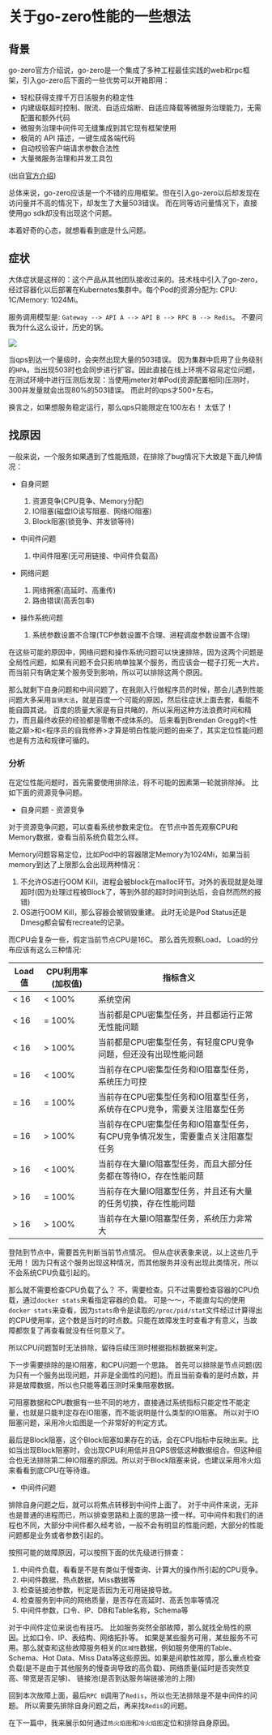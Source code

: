 # 关于go-zero性能的一些想法

## 背景

go-zero官方介绍说，go-zero是一个集成了多种工程最佳实践的web和rpc框架，引入go-zero后下面的一些优势可以开箱即用：

* 轻松获得支撑千万日活服务的稳定性
* 内建级联超时控制、限流、自适应熔断、自适应降载等微服务治理能力，无需配置和额外代码
* 微服务治理中间件可无缝集成到其它现有框架使用
* 极简的 API 描述，一键生成各端代码
* 自动校验客户端请求参数合法性
* 大量微服务治理和并发工具包

(出自[官方介绍](https://go-zero.dev/cn/))

总体来说，go-zero应该是一个不错的应用框架。但在引入go-zero以后却发现在访问量并不高的情况下，却发生了大量503错误。 而在同等访问量情况下，直接使用go sdk却没有出现这个问题。 

本着好奇的心态，就想看看到底是什么问题。

## 症状

大体症状是这样的：这个产品从其他团队接收过来的。技术栈中引入了go-zero，经过容器化以后部署在Kubernetes集群中。每个Pod的资源分配为: CPU: 1C/Memory: 1024Mi。 

服务调用模型是: `Gateway --> API A --> API B --> RPC B --> Redis`。 不要问我为什么这么设计，历史的锅。

![](https://tva1.sinaimg.cn/large/e6c9d24ely1gzkabirl60j21eq07kacs.jpg)

当qps到达一个量级时，会突然出现大量的503错误。 因为集群中启用了业务级别的`HPA`，当出现503时也会同步进行扩容。因此直接在线上环境不容易定位问题，在测试环境中进行压测后发现：当使用jmeter对单Pod(资源配置相同)压测时，300并发量就会出现80%的503错误。 而此时的qps才500+左右。  

换言之，如果想服务稳定运行，那么qps只能限定在100左右！ 太低了！

## 找原因

一般来说，一个服务如果遇到了性能瓶颈，在排除了bug情况下大致是下面几种情况：

+ 自身问题
    1. 资源竞争(CPU竞争、Memory分配)
    2. IO阻塞(磁盘IO读写阻塞、网络IO阻塞)
    3. Block阻塞(锁竞争、并发锁等待)

+ 中间件问题
    1. 中间件阻塞(无可用链接、中间件负载高)

+ 网络问题
    1. 网络拥塞(高延时、高重传)
    2. 路由错误(高丢包率)

+ 操作系统问题
    1. 系统参数设置不合理(TCP参数设置不合理、进程调度参数设置不合理)

在这些可能的原因中，网络问题和操作系统问题可以快速排除，因为这两个问题是全局性问题，如果有问题不会只影响单独某个服务，而应该会一棍子打死一大片。 而当前只有确定某个服务受到影响，所以可以排除这两个原因。 

那么就剩下自身问题和中间问题了，在我刚入行做程序员的时候，那会儿遇到性能问题大多采用`盲猜大法`，就是百度一个可能的原因，然后往症状上面去套，看能不能自圆其说。 百度的质量大家是有目共睹的，所以采用这种方法浪费时间和精力，而且最终收获的经验都是零散不成体系的。 后来看到Brendan Gregg的<性能之巅>和<程序员的自我修养>才算是明白性能问题的由来了，其实定位性能问题也是有方法和规律可循的。 

### 分析

在定位性能问题时，首先需要使用排除法，将不可能的因素第一轮就排除掉。 比如下面的资源竞争问题。

+ 自身问题 - 资源竞争

对于资源竞争问题，可以查看系统参数来定位。 在节点中首先观察CPU和Memory数据，查看当前系统负载怎么样。 

Memory问题容易定位，比如Pod中的容器限定Memory为1024Mi，如果当前memory到达了上限那么会出现两种情况：
1. 不允许OS进行OOM Kill，进程会被block在malloc环节。对外的表现就是处理超时(因为处理过程被Block了，等到外部的超时时间到达后，会自然而然的报错)
2. OS进行OOM Kill，那么容器会被销毁重建。 此时无论是Pod Status还是Dmesg都会留有recreate的记录。

而CPU会复杂一些，假定当前节点CPU是16C。 那么首先观察Load， Load的分布应该有这么三种情况:

|Load值|CPU利用率(加权值)| 指标含义|
|------|-------|-------|
| < 16 |  < 100% | 系统空闲 |
| < 16 |  = 100% | 当前都是CPU密集型任务，并且都运行正常无性能问题 |
| < 16 |  > 100% | 当前都是CPU密集型任务，有轻度CPU竞争问题，但还没有出现性能问题 |
| = 16 |  < 100% | 当前存在CPU密集型任务和IO阻塞型任务，系统压力可控 |
| = 16 |  = 100% | 当前存在CPU密集型任务和IO阻塞型任务，系统存在CPU竞争，需要关注阻塞型任务 |
| = 16 |  > 100% | 当前存在CPU密集型任务和IO阻塞型任务，有CPU竞争情况发生，需要重点关注阻塞型任务 |
| > 16 |  < 100% | 当前存在大量IO阻塞型任务，而且大部分任务都在等待IO，存在性能问题 |
| > 16 |  = 100% | 当前存在大量IO阻塞型任务，并且还有大量的任务切换，存在性能问题 |
| > 16 |  > 100% | 当前存在大量IO阻塞型任务，系统压力非常大 |

登陆到节点中，需要首先判断当前节点情况。 但从症状表象来说，以上这些几乎无用！ 因为只有这个服务出现这种情况，而其他服务并没有出现此类情况，所以不会系统CPU负载引起的。 

那么就不需要检查CPU负载了么？ 不，需要检查。只不过需要检查容器的CPU负载，通过`docker stats`来看指定容器的负载。 可是～～，不能直勾勾的使用`docker stats`来查看，因为`stats`命令是读取的`/proc/pid/stat`文件经过计算得出的CPU使用率，这个数是当时的时点数。只能在故障发生时查看才有意义，当故障都恢复了再查看就没有任何意义了。 

所以CPU问题暂时无法排除，留待后续压测时根据指标数据来判定。

下一步需要排除的是IO阻塞，和CPU问题一个思路。 首先可以排除是节点问题(因为只有一个服务出现问题，并非是全面性的问题)。而且当前查看的是时点数，并非是故障数据，所以也只能等着压测时采集阻塞数据。

可阻塞数据和CPU数据有一些不同的地方，直接通过系统指标只能定性不能定量，也就是只能判定存在IO阻塞，而不能说明是什么类型的IO阻塞。 所以对于IO阻塞问题，采用冷火焰图是一个非常好的判定方式。

最后是Block阻塞，这个Block阻塞如果存在的话，会在CPU指标中反映出来。比如当出现Block阻塞时，会出现CPU利用低并且QPS很低这种数据组合。但这种组合也无法排除第二种IO阻塞的原因。所以对于Block阻塞来说，也建议采用冷火焰来看看到底CPU在等待谁。

+ 中间件问题

排除自身问题之后，就可以将焦点转移到中间件上面了。 对于中间件来说，无非也是普通的进程而已，所以排查思路和上面的思路一摸一样。可中间件和我们的进程也不同，大部分中间件都久经考验，一般不会有明显的性能问题，大部分的性能问题都是业务或者参数引起的。

按照可能的故障原因，可以按照下面的优先级进行排查：

1. 中间件负载，看看是不是有类似于慢查询、计算大的操作所引起的CPU竞争。
2. 中间件数据，热点数据，Miss数据等
3. 检查链接池参数，判定是否因为无可用链接导致。
4. 检查服务到中间的网络质量，是否存在高延时、高丢包率等情况
5. 中间件参数，口令、IP、DB和Table名称，Schema等


对于中间件定位来说也有技巧。 比如服务突然全部故障，那么就找全局性的原因。比如口令、IP、表结构、网络拓扑等。 如果是某些服务可用，某些服务不可用。那么就查和这些故障服务相关的`区域性`数据，例如服务使用的Table、Schema、Hot Data、Miss Data等这些原因。如果是间歇性故障，那么重点检查负载(是不是由于其他服务的慢查询导致的高负载)、网络质量(延时是否突然变高、带宽是否足够)、 链接池(是否到达服务端链接池的上限)

回到本次故障上面，最后`RPC B`调用了`Redis`，所以也无法排除是不是中间件的问题。 所以需要先排除自身问题之后，再来找`Redis`的问题。

在下一篇中，我来展示如何通过`热火焰图`和`冷火焰图`定位和排除自身原因。
